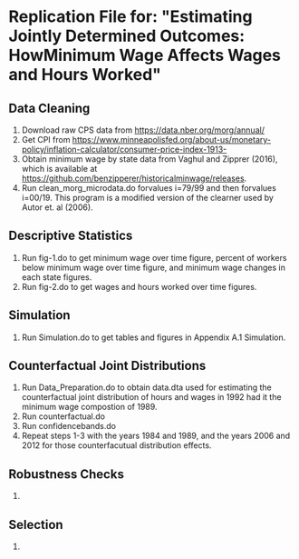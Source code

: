 # Replication File for: "Estimating Jointly Determined Outcomes: HowMinimum Wage Affects Wages and Hours Worked"

## Data Cleaning 

1.	Download raw CPS data from https://data.nber.org/morg/annual/
2.	Get CPI from https://www.minneapolisfed.org/about-us/monetary-policy/inflation-calculator/consumer-price-index-1913-
3.	Obtain minimum wage by state data from Vaghul and Zipprer (2016), which is available at https://github.com/benzipperer/historicalminwage/releases.
4.	Run clean_morg_microdata.do forvalues i=79/99 and then forvalues i=00/19. This program is a modified version of the clearner used by Autor et. al (2006).


## Descriptive Statistics 

1.	Run fig-1.do to get minimum wage over time figure, percent of workers below minimum wage over time figure, and minimum wage changes in each state figures. 
2.	Run fig-2.do to get wages and hours worked over time figures.

## Simulation 

1. Run Simulation.do to get tables and figures in Appendix A.1 Simulation. 

## Counterfactual Joint Distributions

1. Run Data_Preparation.do to obtain data.dta used for estimating the counterfactual joint distribution of hours and wages in 1992 had it the minimum wage compostion of 1989.
2. Run counterfactual.do
3. Run confidencebands.do
4. Repeat steps 1-3 with the years 1984 and 1989, and the years 2006 and 2012 for those counterfacutual distribution effects. 

## Robustness Checks

1.

## Selection 

1.
